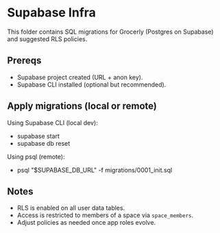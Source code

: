 # Supabase Infra

This folder contains SQL migrations for Grocerly (Postgres on Supabase) and suggested RLS policies.

## Prereqs
- Supabase project created (URL + anon key).
- Supabase CLI installed (optional but recommended).

## Apply migrations (local or remote)

Using Supabase CLI (local dev):
- supabase start
- supabase db reset

Using psql (remote):
- psql "$SUPABASE_DB_URL" -f migrations/0001_init.sql

## Notes
- RLS is enabled on all user data tables.
- Access is restricted to members of a space via `space_members`.
- Adjust policies as needed once app roles evolve.

